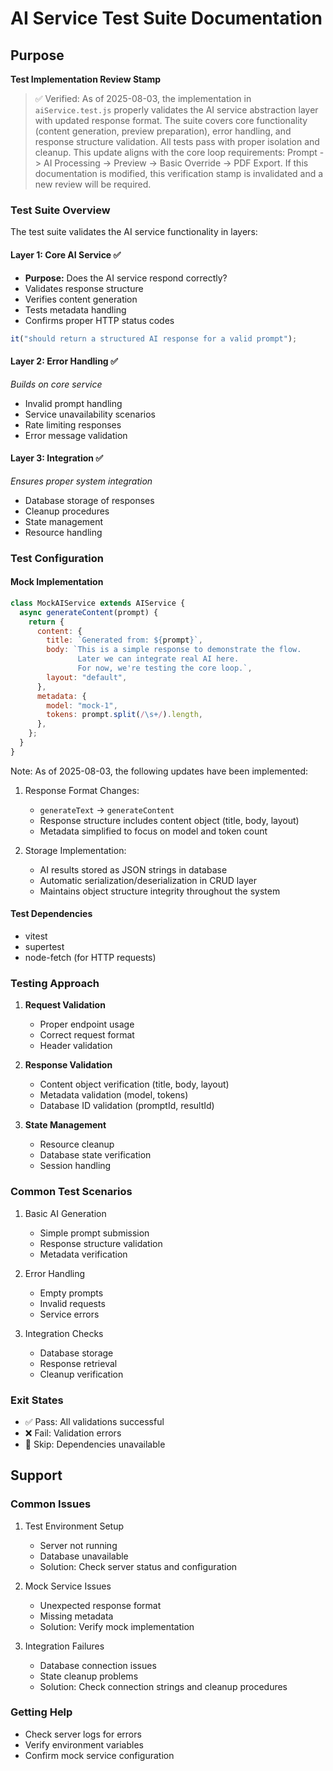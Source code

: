 # AI Service Test Suite Documentation

## Purpose

**Test Implementation Review Stamp**

> ✅ Verified: As of 2025-08-03, the implementation in `aiService.test.js` properly validates the AI service abstraction layer with updated response format. The suite covers core functionality (content generation, preview preparation), error handling, and response structure validation. All tests pass with proper isolation and cleanup. This update aligns with the core loop requirements: Prompt -> AI Processing -> Preview -> Basic Override -> PDF Export. If this documentation is modified, this verification stamp is invalidated and a new review will be required.

### Test Suite Overview

The test suite validates the AI service functionality in layers:

#### Layer 1: Core AI Service ✅

- **Purpose:** Does the AI service respond correctly?
- Validates response structure
- Verifies content generation
- Tests metadata handling
- Confirms proper HTTP status codes

```javascript
it("should return a structured AI response for a valid prompt");
```

#### Layer 2: Error Handling ✅

_Builds on core service_

- Invalid prompt handling
- Service unavailability scenarios
- Rate limiting responses
- Error message validation

#### Layer 3: Integration ✅

_Ensures proper system integration_

- Database storage of responses
- Cleanup procedures
- State management
- Resource handling

### Test Configuration

#### Mock Implementation

```javascript
class MockAIService extends AIService {
  async generateContent(prompt) {
    return {
      content: {
        title: `Generated from: ${prompt}`,
        body: `This is a simple response to demonstrate the flow.
               Later we can integrate real AI here.
               For now, we're testing the core loop.`,
        layout: "default",
      },
      metadata: {
        model: "mock-1",
        tokens: prompt.split(/\s+/).length,
      },
    };
  }
}
```

Note: As of 2025-08-03, the following updates have been implemented:

1. Response Format Changes:

   - `generateText` → `generateContent`
   - Response structure includes content object (title, body, layout)
   - Metadata simplified to focus on model and token count

2. Storage Implementation:
   - AI results stored as JSON strings in database
   - Automatic serialization/deserialization in CRUD layer
   - Maintains object structure integrity throughout the system

#### Test Dependencies

- vitest
- supertest
- node-fetch (for HTTP requests)

### Testing Approach

1. **Request Validation**

   - Proper endpoint usage
   - Correct request format
   - Header validation

2. **Response Validation**

   - Content object verification (title, body, layout)
   - Metadata validation (model, tokens)
   - Database ID validation (promptId, resultId)

3. **State Management**
   - Resource cleanup
   - Database state verification
   - Session handling

### Common Test Scenarios

1. Basic AI Generation

   - Simple prompt submission
   - Response structure validation
   - Metadata verification

2. Error Handling

   - Empty prompts
   - Invalid requests
   - Service errors

3. Integration Checks
   - Database storage
   - Response retrieval
   - Cleanup verification

### Exit States

- ✅ Pass: All validations successful
- ❌ Fail: Validation errors
- 🔄 Skip: Dependencies unavailable

## Support

### Common Issues

1. Test Environment Setup

   - Server not running
   - Database unavailable
   - Solution: Check server status and configuration

2. Mock Service Issues

   - Unexpected response format
   - Missing metadata
   - Solution: Verify mock implementation

3. Integration Failures
   - Database connection issues
   - State cleanup problems
   - Solution: Check connection strings and cleanup procedures

### Getting Help

- Check server logs for errors
- Verify environment variables
- Confirm mock service configuration
